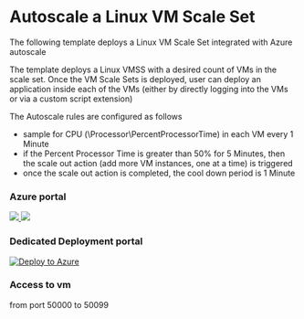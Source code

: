 
# Autoscale a Linux VM Scale Set  

The following template deploys a Linux VM Scale Set integrated with Azure autoscale  

The template deploys a Linux VMSS with a desired count of VMs in the scale set. Once the VM Scale Sets is deployed, user can deploy an application inside each of the VMs (either by directly logging into the VMs or via a custom script extension)  

The Autoscale rules are configured as follows  
- sample for CPU (\\Processor\\PercentProcessorTime) in each VM every 1 Minute  
- if the Percent Processor Time is greater than 50% for 5 Minutes, then the scale out action (add more VM instances, one at a time) is triggered
- once the scale out action is completed, the cool down period is 1 Minute  



### Azure portal  

<a href="https://portal.azure.com/#create/Microsoft.Template/uri/https%3A%2F%2Fraw.githubusercontent.com%2Fherveleclerc%2FTechDaysCampDemo%2Fmaster%2Fdebian-vmss%2Fazuredeploy.json" target="_blank">
    <img src="http://azuredeploy.net/deploybutton.png"/>
</a>
<a href="http://armviz.io/#/?load=https%3A%2F%2Fraw.githubusercontent.com%2Fherveleclerc%2FTechDaysCampDemo%2Fmaster%2Fdebian-vmss%2Fazuredeploy.json" target="_blank">
    <img src="http://armviz.io/visualizebutton.png"/>
</a>


### Dedicated Deployment portal  

[![Deploy to Azure](http://azuredeploy.net/deploybutton.png)](https://azuredeploy.net/)  


### Access to vm
from port 50000 to 50099
